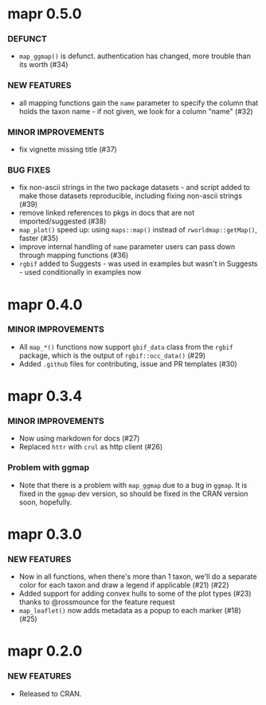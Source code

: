 mapr 0.5.0
==========

### DEFUNCT

* `map_ggmap()` is defunct. authentication has changed, more trouble than its worth (#34)

### NEW FEATURES

* all mapping functions gain the `name` parameter to specify the column that holds the taxon name - if not given, we look for a column "name" (#32)

### MINOR IMPROVEMENTS

* fix vignette missing title (#37)

### BUG FIXES

* fix non-ascii strings in the two package datasets - and script added to make those datasets reproducible, including fixing non-ascii strings (#39)
* remove linked references to pkgs in docs that are not imported/suggested (#38)
* `map_plot()` speed up: using `maps::map()` instead of `rworldmap::getMap()`, faster (#35)
* improve internal handling of `name` parameter users can pass down through mapping functions (#36)
* `rgbif` added to Suggests - was used in examples but wasn't in Suggests - used conditionally in examples now


mapr 0.4.0
==========

### MINOR IMPROVEMENTS

* All `map_*()` functions now support `gbif_data` class from the `rgbif` package, which is the output of `rgbif::occ_data()` (#29)
* Added `.github` files for contributing, issue and PR templates (#30)


mapr 0.3.4
==========

### MINOR IMPROVEMENTS

* Now using markdown for docs (#27)
* Replaced `httr` with `crul` as http client (#26)

### Problem with ggmap

* Note that there is a problem with `map_ggmap` due to a bug in 
`ggmap`. It is fixed in the `ggmap` dev version, so should be fixed
in the CRAN version soon, hopefully.


mapr 0.3.0
==========

### NEW FEATURES

* Now in all functions, when there's more than 1 taxon, we'll do a separate
color for each taxon and draw a legend if applicable (#21) (#22)
* Added support for adding convex hulls to some of the plot types (#23)
thanks to @rossmounce for the feature request
* `map_leaflet()` now adds metadata as a popup to each marker (#18) (#25)


mapr 0.2.0
==========

### NEW FEATURES

* Released to CRAN.
